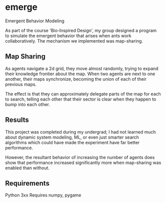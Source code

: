 # emerge
Emergent Behavior Modeling

As part of the course 'Bio-Inspired Design', my group designed a program to simulate the emergent behavior that arises when ants work collaboratively. The mechanism we implemented was map-sharing.

## Map Sharing
As agents navigate a 2d grid, they move almost randomly, trying to expand their knowledge frontier about the map. When two agents are next to one another, their maps synchronize, becoming the union of each of their previous maps.

The effect is that they can approximately delegate parts of the map for each to search, telling each other that their sector is clear when they happen to bump into each other.

## Results
This project was completed during my undergrad; I had not learned much about dynamic system modeling, ML, or even just smarter search algorithms which could have made the experiment have far better performance.

However, the resultant behavior of increasing the number of agents does show that performance increased significantly more when map-sharing was enabled than without.

## Requirements
Python 3xx
Requires numpy, pygame
